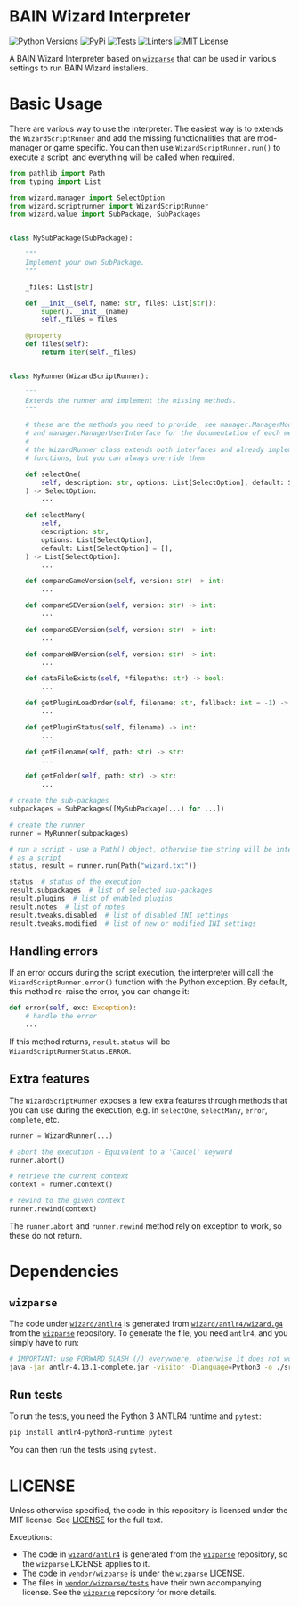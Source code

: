 # BAIN Wizard Interpreter

![Python Versions](https://img.shields.io/pypi/pyversions/bain-wizard-interpreter?style=flat-square)
[![PyPi](https://img.shields.io/pypi/v/bain-wizard-interpreter?style=flat-square)](https://pypi.org/project/bain-wizard-interpreter/)
[![Tests](https://img.shields.io/github/actions/workflow/status/holt59/bain-wizard-interpreter/python-tests.yml?branch=master&label=tests&style=flat-square)](https://github.com/Holt59/bain-wizard-interpreter/actions/workflows/python-tests.yml)
[![Linters](https://img.shields.io/github/actions/workflow/status/holt59/bain-wizard-interpreter/python-linters.yml?branch=master&label=linters&style=flat-square)](https://github.com/Holt59/bain-wizard-interpreter/actions/workflows/python-linters.yml)
[![MIT License](https://img.shields.io/github/license/holt59/bain-wizard-interpreter?style=flat-square)](https://opensource.org/licenses/MIT)

A BAIN Wizard Interpreter based on [`wizparse`](https://github.com/wrye-bash/wizparse) that can
be used in various settings to run BAIN Wizard installers.

# Basic Usage

There are various way to use the interpreter.
The easiest way is to extends the `WizardScriptRunner` and add the missing
functionalities that are mod-manager or game specific.
You can then use `WizardScriptRunner.run()` to execute a script, and everything will
be called when required.

```python
from pathlib import Path
from typing import List

from wizard.manager import SelectOption
from wizard.scriptrunner import WizardScriptRunner
from wizard.value import SubPackage, SubPackages


class MySubPackage(SubPackage):

    """
    Implement your own SubPackage.
    """

    _files: List[str]

    def __init__(self, name: str, files: List[str]):
        super().__init__(name)
        self._files = files

    @property
    def files(self):
        return iter(self._files)


class MyRunner(WizardScriptRunner):

    """
    Extends the runner and implement the missing methods.
    """

    # these are the methods you need to provide, see manager.ManagerModInterface
    # and manager.ManagerUserInterface for the documentation of each method
    #
    # the WizardRunner class extends both interfaces and already implements many
    # functions, but you can always override them

    def selectOne(
        self, description: str, options: List[SelectOption], default: SelectOption
    ) -> SelectOption:
        ...

    def selectMany(
        self,
        description: str,
        options: List[SelectOption],
        default: List[SelectOption] = [],
    ) -> List[SelectOption]:
        ...

    def compareGameVersion(self, version: str) -> int:
        ...

    def compareSEVersion(self, version: str) -> int:
        ...

    def compareGEVersion(self, version: str) -> int:
        ...

    def compareWBVersion(self, version: str) -> int:
        ...

    def dataFileExists(self, *filepaths: str) -> bool:
        ...

    def getPluginLoadOrder(self, filename: str, fallback: int = -1) -> int:
        ...

    def getPluginStatus(self, filename) -> int:
        ...

    def getFilename(self, path: str) -> str:
        ...

    def getFolder(self, path: str) -> str:
        ...

# create the sub-packages
subpackages = SubPackages([MySubPackage(...) for ...])

# create the runner
runner = MyRunner(subpackages)

# run a script - use a Path() object, otherwise the string will be interpreted
# as a script
status, result = runner.run(Path("wizard.txt"))

status  # status of the execution
result.subpackages  # list of selected sub-packages
result.plugins  # list of enabled plugins
result.notes  # list of notes
result.tweaks.disabled  # list of disabled INI settings
result.tweaks.modified  # list of new or modified INI settings
```

## Handling errors

If an error occurs during the script execution, the interpreter will call
the `WizardScriptRunner.error()` function with the Python exception. By default, this
method re-raise the error, you can change it:

```python
def error(self, exc: Exception):
    # handle the error
    ...
```

If this method returns, `result.status` will be `WizardScriptRunnerStatus.ERROR`.

## Extra features

The `WizardScriptRunner` exposes a few extra features through methods that you can use
during the execution, e.g. in `selectOne`, `selectMany`, `error`, `complete`, etc.

```python
runner = WizardRunner(...)

# abort the execution - Equivalent to a 'Cancel' keyword
runner.abort()

# retrieve the current context
context = runner.context()

# rewind to the given context
runner.rewind(context)
```

The `runner.abort` and `runner.rewind` method rely on exception to work, so these do
not return.

# Dependencies

## `wizparse`

The code under [`wizard/antlr4`](wizard/antlr4) is generated from [`wizard/antlr4/wizard.g4`](wizard/antlr4/wizard.g4)
from the [`wizparse`](https://github.com/wrye-bash/wizparse) repository.
To generate the file, you need `antlr4`, and you simply have to run:

```bash
# IMPORTANT: use FORWARD SLASH (/) everywhere, otherwise it does not work
java -jar antlr-4.13.1-complete.jar -visitor -Dlanguage=Python3 -o ./src/wizard/antlr4 ./vendor/wizparse/wizards/wizard.g4
```

## Run tests

To run the tests, you need the Python 3 ANTLR4 runtime and `pytest`:

```bash
pip install antlr4-python3-runtime pytest
```

You can then run the tests using `pytest`.

# LICENSE

Unless otherwise specified, the code in this repository is licensed under the MIT license.
See [LICENSE](LICENSE) for the full text.

Exceptions:

- The code in [`wizard/antlr4`](wizard/antlr4) is generated from
  the [`wizparse`](https://github.com/wrye-bash/wizparse) repository, so the `wizparse`
  LICENSE applies to it.
- The code in [`vendor/wizparse`](vendor/wizparse) is under the `wizparse` LICENSE.
- The files in [`vendor/wizparse/tests`](vendor/wizparse/tests) have their own accompanying license. See the
  [`wizparse`](https://github.com/wrye-bash/wizparse) repository for more details.
